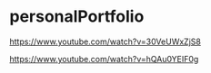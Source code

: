 # personalPortfolio

https://www.youtube.com/watch?v=30VeUWxZjS8

https://www.youtube.com/watch?v=hQAu0YEIF0g